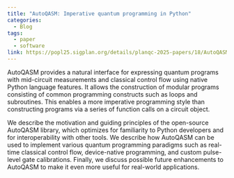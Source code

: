 ```yaml
---
title: "AutoQASM: Imperative quantum programming in Python"
categories:
  - Blog
tags:
  - paper
  - software
link: https://popl25.sigplan.org/details/planqc-2025-papers/18/AutoQASM-Imperative-quantum-programming-in-Python
---
```


AutoQASM provides a natural interface for expressing quantum programs with mid-circuit measurements and classical control flow using native Python language features. It allows the construction of modular programs consisting of common programming constructs such as loops and subroutines. This enables a more imperative programming style than constructing programs via a series of function calls on a circuit object.

We describe the motivation and guiding principles of the open-source AutoQASM library, which optimizes for familiarity to Python developers and for interoperability with other tools. We describe how AutoQASM can be used to implement various quantum programming paradigms such as real-time classical control flow, device-native programming, and custom pulse-level gate calibrations. Finally, we discuss possible future enhancements to AutoQASM to make it even more useful for real-world applications.
